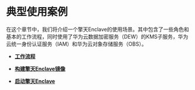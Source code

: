 # 典型使用案例<a name="ecs_03_1405"></a>

在这个章节中，我们将介绍一个擎天Enclave的使用场景。其中包含了一些角色和基本的工作流程，同时使用了华为云数据加密服务（DEW）的KMS子服务，华为云统一身份认证服务（IAM）和华为云对象存储服务（OBS）。

-   **[工作流程](工作流程.md)**  

-   **[构建擎天Enclave镜像](构建擎天Enclave镜像.md)**  

-   **[启动擎天Enclave](启动擎天Enclave.md)**  


